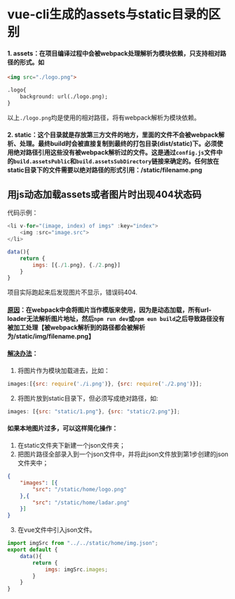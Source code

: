 # vue-cli生成的assets与static目录的区别
#### 1. **assets**：在项目编译过程中会被webpack处理解析为模块依赖，只支持相对路径的形式。如
```html
<img src="./logo.png">

.logo{
    background: url(./logo.png);
}
```
以上`./logo.png`均是使用的相对路径，将有webpack解析为模块依赖。  
#### 2. **static**：这个目录就是存放第三方文件的地方，里面的文件不会被webpack解析、处理。最终build时会被直接复制到最终的打包目录(dist/static)下。必须使用绝对路径引用这些没有被webpack解析过的文件。这是通过`config.js`文件中的`build.assetsPublic`和`build.assetsSubDirectory`链接来确定的。任何放在static目录下的文件需要以绝对路径的形式引用：/static/filename.png

## 用js动态加载assets或者图片时出现404状态码
代码示例：
```javascript
<li v-for="(image, index) of imgs" :key="index">
    <img :src="image.src">
</li>

data(){
    return {
        imgs: [{./1.png}, {./2.png}]
    }
}
```
项目实际跑起来后发现图片不显示，错误码404.  
#### **[原因](#)**：在webpack中会将图片当作模版来使用，因为是动态加载，所有url-loader无法解析图片地址，然后`npm run dev`或`npm eun build`之后导致路径没有被加工处理【被webpack解析到的路径都会被解析为/static/img/filename.png】

#### **[解决办法](#)**：
1. 将图片作为模块加载进去，比如：  
```javascript
images:[{src: require('./i.png')}, {src: require('./2.png')}];
```
2. 将图片放到static目录下，但必须写成绝对路径，如:
```javascript
images: [{src: "static/1.png"}, {src: "static/2.png"}];
```
#### 如果本地图片过多，可以这样简化操作：
1. 在static文件夹下新建一个json文件夹；
2. 把图片路径全部录入到一个json文件中，并将此json文件放到第1步创建的json文件夹中；
```json
{
    "images": [{
        "src": "/static/home/logo.png"
    },{
        "src": "/static/home/ladar.png"
    }]
}
```
3. 在vue文件中引入json文件。
```javascript
import imgSrc from "../../static/home/img.json";
export default {
    data(){
        return {
            imgs: imgSrc.images;
        }
    }
}
```